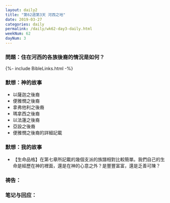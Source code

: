 ```yaml
---
layout: daily2
title: "第62週第3天 河西之地"
date: 2019-03-27
categories: daily
permalink: /daily/wk62-day3-daily.html
weekNum: 62
dayNum: 3
---
```


### 問題：住在河西的各族後裔的情況是如何？ 

{%- include BibleLinks.html -%}

### 默想：神的故事 
+ 以薩迦之後裔  
+ 便雅憫之後裔  
+ 拿弗他利之後裔  
+ 瑪拿西之後裔  
+ 以法蓮之後裔  
+ 亞設之後裔  
+ 便雅憫之後裔的詳細記載

### 默想：我的故事
+ 【生命品格】在第七章所記載的幾個支派的族譜相對比較簡單。我們自己的生命是經歷在神的裡面，還是在神的心意之外？是豐豐富富，還是乏善可陳？ 

### 祷告：

### 笔记与回应：

